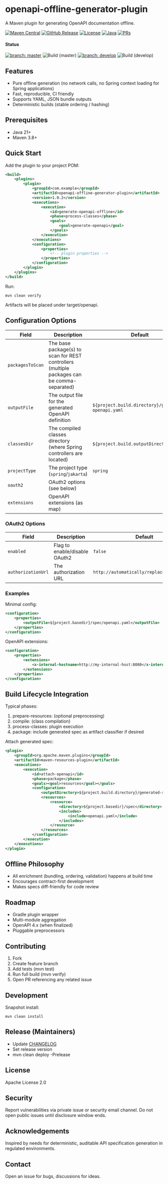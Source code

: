 # openapi-offline-generator-plugin
A Maven plugin for generating OpenAPI documentation offline.

[![Maven Central](https://img.shields.io/maven-central/v/io.github.raduking/openapi-offline-generator-plugin)](https://central.sonatype.com/artifact/io.github.raduking/openapi-offline-generator-plugin)
[![GitHub Release](https://img.shields.io/github/v/release/raduking/openapi-offline-generator-plugin)](https://github.com/raduking/openapi-offline-generator-plugin/releases)
[![License](https://img.shields.io/github/license/raduking/openapi-offline-generator-plugin)](https://opensource.org/license/apache-2-0)
[![Java](https://img.shields.io/badge/Java-21+-blue)](https://www.oracle.com/java/technologies/downloads/#java21)
[![PRs](https://img.shields.io/github/issues-pr/raduking/openapi-offline-generator-plugin)](https://github.com/raduking/openapi-offline-generator-plugin/pulls)

#### Status

[![branch: master](https://img.shields.io/badge/branch-master-blue)](https://github.com/raduking/openapi-offline-generator-plugin/tree/master)
![Build (master)](https://github.com/raduking/openapi-offline-generator-plugin/actions/workflows/build.yml/badge.svg?branch=master)
[![branch: develop](https://img.shields.io/badge/branch-develop-purple)](https://github.com/raduking/openapi-offline-generator-plugin/tree/develop)
![Build (develop)](https://github.com/raduking/openapi-offline-generator-plugin/actions/workflows/build.yml/badge.svg?branch=develop)

## Features
- Pure offline generation (no network calls, no Spring context loading for Spring applications)
- Fast, reproducible, CI friendly
- Supports YAML, JSON bundle outputs
- Deterministic builds (stable ordering / hashing)

## Prerequisites
- Java 21+
- Maven 3.8+

## Quick Start
Add the plugin to your project POM:
```xml
<build>
    <plugins>
        <plugin>
            <groupId>com.example</groupId>
            <artifactId>openapi-offline-generator-plugin</artifactId>
            <version>1.0.2</version>
            <executions>
                <execution>
                    <id>generate-openapi-offline</id>
                    <phase>process-classes</phase>
                    <goals>
                        <goal>generate-openapi</goal>
                    </goals>
                </execution>
            </executions>
            <configuration>
                <properties>
                    <!-- plugin properties -->
                </properties>
            </configuration>
        </plugin>
    </plugins>
</build>
```

Run:
```
mvn clean verify
```
Artifacts will be placed under target/openapi.

## Configuration Options
| Field | Description | Default |
|-------|-------------|---------|
| `packagesToScan` | The base package(s) to scan for REST controllers  (multiple packages can be comma-separated) |
| `outputFile` | The output file for the generated OpenAPI definition | `${project.build.directory}/generated-openapi.yaml` |
| `classesDir` | The compiled classes directory (where Spring controllers are located) | `${project.build.outputDirectory}` |
| `projectType` | The project type (`spring`/`jakarta`) | `spring` | 
| `oauth2` | OAuth2 options (see below) | |
| `extensions` | OpenAPI extensions (as map) | |

### OAuth2 Options

| Field | Description | Default |
|-------|-------------|---------|
| `enabled` | Flag to enable/disable OAuth2 | `false` |
| `authorizationUrl` | The authorization URL | `http://automatically/replaced/on/runtime` |


### Examples

Minimal config:
```xml
<configuration>
    <properties>
        <outputFile>${project.basedir}/spec/openapi.yaml</outputFile>
    </properties>
</configuration>
```

OpenAPI extensions:
```xml
<configuration>
    <properties>
        <extensions>
            <x-internal-hostname>http://my-internal-host:8080</x-internal-hostname>
        </extensions>
    </properties>
</configuration>
```

## Build Lifecycle Integration
Typical phases:
1. prepare-resources: (optional preprocessing)
2. compile: (class compilation)
2. process-classes: plugin execution
3. package: include generated spec as artifact classifier if desired

Attach generated spec:
```xml
<plugin>
    <groupId>org.apache.maven.plugins</groupId>
    <artifactId>maven-resources-plugin</artifactId>
    <executions>
        <execution>
            <id>attach-openapi</id>
            <phase>package</phase>
            <goals><goal>resources</goal></goals>
            <configuration>
                <outputDirectory>${project.build.directory}/generated-spec</outputDirectory>
                <resources>
                    <resource>
                        <directory>${project.basedir}/spec</directory>
                        <includes>
                            <include>openapi.yaml</include>
                        </includes>
                    </resource>
                </resources>
            </configuration>
        </execution>
    </executions>
</plugin>
```

## Offline Philosophy
- All enrichment (bundling, ordering, validation) happens at build time
- Encourages contract-first development
- Makes specs diff-friendly for code review

## Roadmap
- Gradle plugin wrapper
- Multi-module aggregation
- OpenAPI 4.x (when finalized)
- Pluggable preprocessors

## Contributing
1. Fork
2. Create feature branch
3. Add tests (mvn test)
4. Run full build (mvn verify)
5. Open PR referencing any related issue

## Development

Snapshot install:
```
mvn clean install
```

## Release (Maintainers)
- Update [CHANGELOG](CHANGELOG.md)
- Set release version
- mvn clean deploy -Prelease

## License
Apache License 2.0

## Security
Report vulnerabilities via private issue or security email channel. Do not open public issues until disclosure window ends.

## Acknowledgements
Inspired by needs for deterministic, auditable API specification generation in regulated environments.

## Contact
Open an issue for bugs, discussions for ideas.
